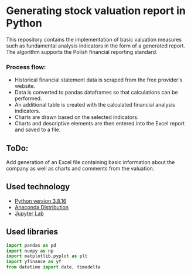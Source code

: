 # Generating stock valuation report in Python

This repository contains the implementation of basic valuation measures such as fundamental analysis indicators in the form of a generated report. The algorithm supports the Polish financial reporting standard.

### Process flow:
- Historical financial statement data is scraped from the free provider's website.
- Data is converted to pandas dataframes so that calculations can be performed.
- An additional table is created with the calculated financial analysis indicators.
- Charts are drawn based on the selected indicators.
- Charts and descriptive elements are then entered into the Excel report and saved to a file.

## ToDo:
Add generation of an Excel file containing basic information about the company as well as charts and comments from the valuation.

## Used technology
- [Python version 3.8.16](https://www.python.org/)
- [Anaconda Distribution](https://www.anaconda.com/)
- [Jupyter Lab](https://jupyter.org/)

## Used libraries
```python
import pandas as pd
import numpy as np
import matplotlib.pyplot as plt
import yfinance as yf
from datetime import date, timedelta
```
